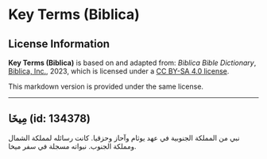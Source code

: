 # Key Terms (Biblica)

## License Information

**Key Terms (Biblica)** is based on and adapted from: _Biblica Bible Dictionary_, [Biblica, Inc.](https://www.biblica.com/), 2023, which is licensed under a [CC BY-SA 4.0 license](https://creativecommons.org/licenses/by-sa/4.0/legalcode.en).

This markdown version is provided under the same license.



--------------------------------

## مِيخَا (id: 134378)

نبي من المملكة الجنوبية في عهد يوثام وآحاز وحزقيا. كانت رسائله لمملكة الشمال ومملكة الجنوب. نبواته مسجلة في سفر ميخا.


